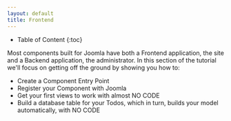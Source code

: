 ```yaml
---
layout: default
title: Frontend
---
```


* Table of Content
{:toc}

Most components built for Joomla have both a Frontend application, the site and a Backend application, the administrator.
In this section of the tutorial we'll focus on getting off the ground by showing you
how to:
* Create a Component Entry Point
* Register your Component with Joomla
* Get your first views to work with almost NO CODE
* Build a database table for your Todos, which in turn, builds your model automatically, with NO CODE
